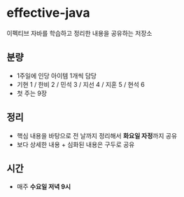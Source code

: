 # effective-java
이펙티브 자바를 학습하고 정리한 내용을 공유하는 저장소

## 분량
- 1주일에 인당 아이템 1개씩 담당
- 기현 1 / 한비 2 / 민석 3 / 지선 4 / 지훈 5 / 현석 6
- 첫 주는 9장

## 정리
- 핵심 내용을 바탕으로 전 날까지 정리해서 **화요일 자정**까지 공유
- 보다 상세한 내용 + 심화된 내용은 구두로 공유

## 시간
- 매주 **수요일 저녁 9시**


